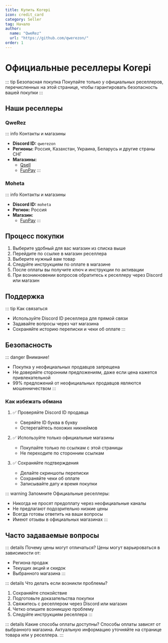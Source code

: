 ```yaml
---
title: Купить Korepi
icon: credit_card  
category: Seller  
tag: Начало  
author:  
  name: "QweRez"  
  url: "https://github.com/qwerezon/"  
order: 1  
---
```


# Официальные реселлеры Korepi

::: tip Безопасная покупка
Покупайте только у официальных реселлеров, перечисленных на этой странице, чтобы гарантировать безопасность вашей покупки
:::

## Наши реселлеры

### QweRez
::: info Контакты и магазины
- **Discord ID:** `qwerezon`
- **Регионы:** Россия, Казахстан, Украина, Беларусь и другие страны СНГ
- **Магазины:**
  - [Qsell](https://qsell.cc/store/qwe)
  - [FunPay](https://funpay.com/users/3052415/)
:::

### Moheta
::: info Контакты и магазины
- **Discord ID:** `moheta`
- **Регион:** Россия
- **Магазин:**
  - [FunPay](https://funpay.com/users/3768166/)
:::

## Процесс покупки

1. Выберите удобный для вас магазин из списка выше
2. Перейдите по ссылке в магазин реселлера
3. Выберите нужный вам товар
4. Следуйте инструкциям по оплате в магазине
5. После оплаты вы получите ключ и инструкции по активации
6. При возникновении вопросов обратитесь к реселлеру через Discord или магазин

## Поддержка

::: tip Как связаться
- Используйте Discord ID реселлера для прямой связи
- Задавайте вопросы через чат магазина
- Сохраняйте историю переписки и чеки об оплате
:::

## Безопасность

::: danger Внимание!
- Покупка у неофициальных продавцов запрещена
- Не доверяйте сторонним предложениям, даже если цена кажется привлекательной
- 99% предложений от неофициальных продавцов являются мошенничеством
:::

### Как избежать обмана

1. ✅ Проверяйте Discord ID продавца
   - Сверяйте ID буква в букву
   - Остерегайтесь похожих никнеймов

2. ✅ Используйте только официальные магазины
   - Покупайте только по ссылкам с этой страницы
   - Не переходите по сторонним ссылкам

3. ✅ Сохраняйте подтверждения
   - Делайте скриншоты переписки
   - Сохраняйте чеки об оплате
   - Записывайте дату и время покупки

::: warning Запомните
Официальные реселлеры:
- Никогда не просят предоплату через неофициальные каналы
- Не предлагают подозрительно низкие цены
- Всегда готовы ответить на ваши вопросы
- Имеют отзывы в официальных магазинах
:::

## Часто задаваемые вопросы

::: details Почему цены могут отличаться?
Цены могут варьироваться в зависимости от:
- Региона продаж
- Текущих акций и скидок
- Выбранного магазина
:::

::: details Что делать если возникли проблемы?
1. Сохраняйте спокойствие
2. Подготовьте доказательства покупки
3. Свяжитесь с реселлером через Discord или магазин
4. Четко опишите возникшую проблему
5. Следуйте инструкциям реселлера
:::

::: details Какие способы оплаты доступны?
Способы оплаты зависят от выбранного магазина. Актуальную информацию уточняйте на странице товара или у реселлера.
:::
